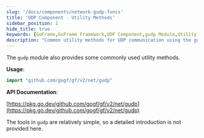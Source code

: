 ```yaml
---
slug: '/docs/components/network-gudp-funcs'
title: 'UDP Component - Utility Methods'
sidebar_position: 1
hide_title: true
keywords: [GoFrame,GoFrame Framework,UDP Component,gudp Module,Utility Methods,UDP Communication,Data Transmission,Network Programming,Go Language,Network Protocol]
description: "Common utility methods for UDP communication using the gudp module in the GoFrame framework, including how to create a UDP connection with NewNetConn, use Send and SendRecv methods for data transmission, and use *Pkg methods to simplify data packet protocol transmission."
---
```


The `gudp` module also provides some commonly used utility methods.

**Usage**:

```go
import "github.com/gogf/gf/v2/net/gudp"
```

**API Documentation**:

[https://pkg.go.dev/github.com/gogf/gf/v2/net/gudp](https://pkg.go.dev/github.com/gogf/gf/v2/net/gudp)



The tools in `gudp` are relatively simple, so a detailed introduction is not provided here.
